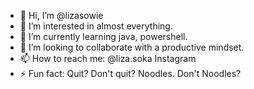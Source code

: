 - 👋 Hi, I’m @lizasowie
- 👀 I’m interested in almost everything.
- 🌱 I’m currently learning java, powershell.
- 💞️ I’m looking to collaborate with a productive mindset.
- 📫 How to reach me: @liza.soka Instagram
- ⚡ Fun fact: Quit? Don't quit? Noodles. Don't Noodles?

<!---
lizasowie/lizasowie is a ✨ special ✨ repository because its `README.md` (this file) appears on your GitHub profile.
You can click the Preview link to take a look at your changes.
--->
